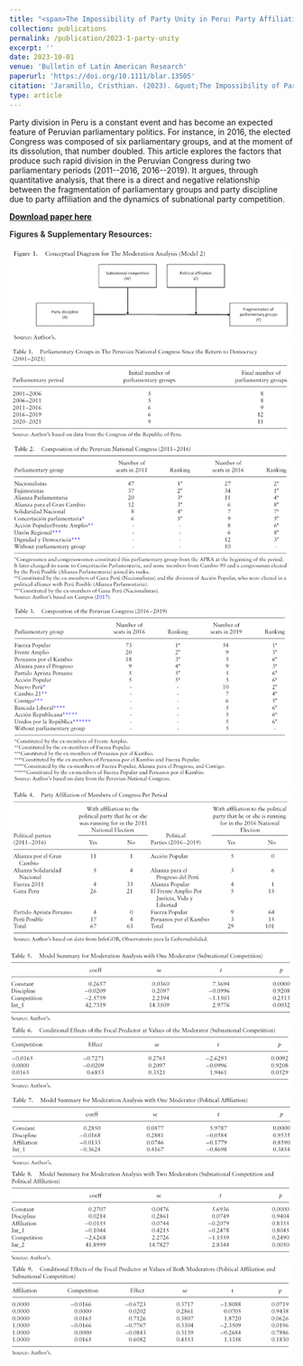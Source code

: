 ```yaml
---
title: "<span>The Impossibility of Party Unity in Peru: Party Affiliation, Subnational Electoral Competition and Party Discipline (2011–2019)</span>"
collection: publications
permalink: /publication/2023-1-party-unity
excerpt: ''
date: 2023-10-01
venue: 'Bulletin of Latin American Research'
paperurl: 'https://doi.org/10.1111/blar.13505'
citation: 'Jaramillo, Cristhian. (2023). &quot;The Impossibility of Party Unity in Peru: Party Affiliation, Subnational Electoral Competition and Party Discipline (2011–2019).&quot; <i>Bulletin of Latin American Research</i>. 42(5): 649-662.'
type: article
---
```


Party division in Peru is a constant event and has become an expected feature of Peruvian parliamentary politics. For instance, in 2016, the elected Congress was composed of six parliamentary groups, and at the moment of its dissolution, that number doubled. This article explores the factors that produce such rapid division in the Peruvian Congress during two parliamentary periods (2011--2016, 2016--2019). It argues, through quantitative analysis, that there is a direct and negative relationship between the fragmentation of parliamentary groups and party discipline due to party affiliation and the dynamics of subnational party competition.

[**Download paper here**](https://www.researchgate.net/publication/372884572_The_Impossibility_of_Party_Unity_in_Peru_Party_Affiliation_Subnational_Electoral_Competition_and_Party_Discipline_2011-2019)

**<span style='color:#333333'>Figures & Supplementary Resources:</span>**

<img src="/images/party_discipline_figure1.png"/>

<img src="/images/party_discipline_table1.png"/>

<img src="/images/party_discipline_table2.png"/>

<img src="/images/party_discipline_table3.png"/>

<img src="/images/party_discipline_table4.png"/>

<img src="/images/party_discipline_table5.png"/>

<img src="/images/party_discipline_table6.png"/>

<img src="/images/party_discipline_table7.png"/>

<img src="/images/party_discipline_table8.png"/>

<img src="/images/party_discipline_table9.png"/>
